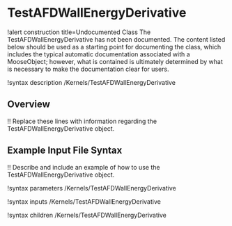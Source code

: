 # TestAFDWallEnergyDerivative

!alert construction title=Undocumented Class
The TestAFDWallEnergyDerivative has not been documented. The content listed below should be used as a starting point for
documenting the class, which includes the typical automatic documentation associated with a
MooseObject; however, what is contained is ultimately determined by what is necessary to make the
documentation clear for users.

!syntax description /Kernels/TestAFDWallEnergyDerivative

## Overview

!! Replace these lines with information regarding the TestAFDWallEnergyDerivative object.

## Example Input File Syntax

!! Describe and include an example of how to use the TestAFDWallEnergyDerivative object.

!syntax parameters /Kernels/TestAFDWallEnergyDerivative

!syntax inputs /Kernels/TestAFDWallEnergyDerivative

!syntax children /Kernels/TestAFDWallEnergyDerivative

